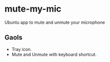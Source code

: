 # mute-my-mic
Ubuntu app to mute and unmute your microphone

## Gaols
- Tray icon.
- Mute and Unmute with keyboard shortcut.

